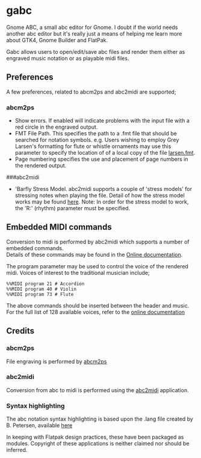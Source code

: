 # gabc

Gnome ABC, a small abc editor for Gnome.  I doubt if the world needs another 
abc editor but it's really just a means of helping me learn more 
about GTK4, Gnome Builder and FlatPak.

Gabc allows users to open/edit/save abc files and render them either
as engraved music notation or as playable midi files.

## Preferences

A few preferences, related to abcm2ps and abc2midi are supported;

### abcm2ps
- Show errors.  If enabled will indicate problems with the input file with
a red circle in the engraved output.
- FMT File Path. This specifies the path to a .fmt file that should be searched 
for notation symbols.  e.g. Users wishing to employ Grey Larsen's 
formatting for flute or whistle ornaments may use this parameter to specify the 
location of of a local copy of the file 
[larsen.fmt](https://github.com/jawatson/abc-larsen/blob/master/larsen.fmt).
- Page numbering specifies the use and placement of page numbers in the rendered output. 

###abc2midi
- 'Barfly Stress Model. abc2midi supports a couple of 'stress models' for stressing  notes 
when playing the file.  Detail of how the stress model works may be found [here](https://abcmidi.sourceforge.io/#stressmodel).
Note: In order for the stress model to work, the 'R:' (rhythm) parameter must be specified.

## Embedded MIDI commands
Conversion to midi is performed by abc2midi which supports a number of embedded commands.  
Details of these commands may be found in the [Online documentation](https://abcmidi.sourceforge.io/#top).

The program parameter may be used to control the voice of the rendered midi.  Voices of interest to the traditional musician include;

    %%MIDI program 21 # Accordion
    %%MIDI program 40 # Violin
    %%MIDI program 73 # Flute

The above commands should be inserted between the header and music.  For the full list of 128 
available voices, refer to the [online documentation](https://abcmidi.sourceforge.io/#channels)



## Credits

### abcm2ps 
File engraving is performed by [abcm2ps](https://github.com/lewdlime/abcm2ps) 

### abc2midi
Conversion from abc to midi is performed using the 
[abc2midi](https://github.com/sshlien/abcmidi) application.

### Syntax highlighting
The abc notation syntax highlighting is based upon the .lang file created by
B. Petersen, available [here](https://github.com/r10s/gtksourceview-abc/blob/master/abc.lang)



In keeping with Flatpak design practices, these have been 
packaged as modules.  Copyright of these applications is neither claimed nor 
should be inferred.
 



